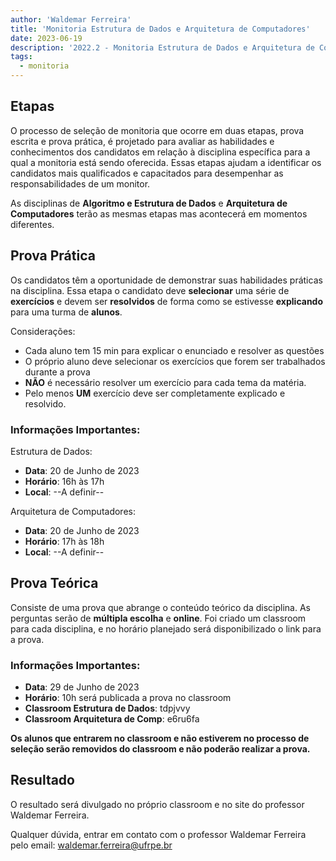 ```yaml
---
author: 'Waldemar Ferreira'
title: 'Monitoria Estrutura de Dados e Arquitetura de Computadores'
date: 2023-06-19
description: '2022.2 - Monitoria Estrutura de Dados e Arquitetura de Computadores'
tags:
  - monitoria
---
```


## Etapas

O processo de seleção de monitoria que ocorre em duas etapas, prova escrita e prova prática, é projetado para avaliar as habilidades e conhecimentos dos candidatos em relação à disciplina específica para a qual a monitoria está sendo oferecida. Essas etapas ajudam a identificar os candidatos mais qualificados e capacitados para desempenhar as responsabilidades de um monitor.

As disciplinas de **Algoritmo e Estrutura de Dados** e **Arquitetura de Computadores** terão as mesmas etapas mas acontecerá em momentos diferentes.

## Prova Prática

Os candidatos têm a oportunidade de demonstrar suas habilidades práticas na disciplina. Essa etapa o candidato deve **selecionar** uma série de **exercícios** e devem ser **resolvidos** de forma como se estivesse **explicando** para uma turma de **alunos**. 

Considerações:
 * Cada aluno tem 15 min para explicar o enunciado e resolver as questões
 * O próprio aluno deve selecionar os exercícios que forem ser trabalhados durante a prova
 * **NÃO** é necessário resolver um exercício para cada tema da matéria.
 * Pelo menos **UM** exercício deve ser completamente explicado e resolvido.

 ### Informações Importantes:

Estrutura de Dados:
 * **Data**: 20 de Junho de 2023
 * **Horário**: 16h às 17h
 * **Local**: --A definir--

Arquitetura de Computadores:
 * **Data**: 20 de Junho de 2023
 * **Horário**: 17h às 18h
 * **Local**: --A definir--

## Prova Teórica

Consiste de uma prova que abrange o conteúdo teórico da disciplina. As perguntas serão de **múltipla escolha** e **online**. Foi criado um classroom para cada disciplina, e no horário planejado será disponibilizado o link para a prova.

### Informações Importantes:

 * **Data**: 29 de Junho de 2023
 * **Horário**: 10h será publicada a prova no classroom
 * **Classroom Estrutura de Dados**: tdpjvvy
 * **Classroom Arquitetura de Comp**: e6ru6fa

**Os alunos que entrarem no classroom e não estiverem no processo de seleção serão removidos do classroom e não poderão realizar a prova.**

## Resultado

O resultado será divulgado no próprio classroom e no site do professor Waldemar Ferreira.

Qualquer dúvida, entrar em contato com o professor Waldemar Ferreira pelo email: waldemar.ferreira@ufrpe.br